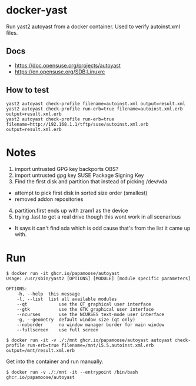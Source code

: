 # docker-yast
Run yast2 autoyast from a docker container. Used to verify autoinst.xml files.


## Docs
* https://doc.opensuse.org/projects/autoyast
* https://en.opensuse.org/SDB:Linuxrc


## How to test

```
yast2 autoyast check-profile filename=autoinst.xml output=result.xml
yast2 autoyast check-profile run-erb=true filename=autoinst.xml.erb output=result.xml.erb
yast2 autoyast check-profile run-erb=true filename=http://192.168.1.1/tftp/suse/autoinst.xml.erb output=result.xml.erb
```

# Notes

1. import untrusted GPG key backports OBS?
2. import untrusted gpg key SUSE Package Signing Key
3. Find the first disk and partition that instead of picking /dev/vda
  - attempt to pick first disk in sorted size order (smallest)
  - removed addon repositories
4. partition.first ends up with zram1 as the device
5. trying .last to get a real drive though this wont work in all scenarious
  - It says it can't find sda which is odd cause that's from the list it came up with.



# Run

```
$ docker run -it ghcr.io/papamoose/autoyast 
Usage: /usr/sbin/yast2 [OPTIONS] [MODULE] [module specific parameters]

OPTIONS:
	-h, --help	this message
	-l, --list	list all available modules
	--qt            use the QT graphical user interface
	--gtk           use the GTK graphical user interface
	--ncurses       use the NCURSES text-mode user interface
	-g, --geometry	default window size (qt only)
	--noborder      no window manager border for main window
	--fullscreen    use full screen
```

```
$ docker run -it -v ./:/mnt ghcr.io/papamoose/autoyast autoyast check-profile run-erb=true filename=/mnt/15.5.autoinst.xml.erb output=/mnt/result.xml.erb
```

Get into the container and run manually.
```
$ docker run -v ./:/mnt -it --entrypoint /bin/bash ghcr.io/papamoose/autoyast
```

